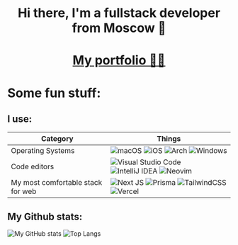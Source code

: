 <h1 align="center">Hi there, I'm a fullstack developer from Moscow 👋</h1>
<h1 align="center"><a href="https://vladimirpapazov88.vercel.app/">My portfolio 👨‍💻</a></h2>

# Some fun stuff:
## I use:
| Category | Things |
| -------- | ------ |
| Operating Systems | ![macOS](https://img.shields.io/badge/mac%20os-000000?style=for-the-badge&logo=macos&logoColor=F0F0F0) ![iOS](https://img.shields.io/badge/iOS-000000?style=for-the-badge&logo=ios&logoColor=white) ![Arch](https://img.shields.io/badge/Arch%20Linux-1793D1?logo=arch-linux&logoColor=fff&style=for-the-badge) ![Windows](https://img.shields.io/badge/Windows-0078D6?style=for-the-badge&logo=windows&logoColor=white) |
| Code editors | ![Visual Studio Code](https://img.shields.io/badge/Visual%20Studio%20Code-0078d7.svg?style=for-the-badge&logo=visual-studio-code&logoColor=white) ![IntelliJ IDEA](https://img.shields.io/badge/IntelliJIDEA-000000.svg?style=for-the-badge&logo=intellij-idea&logoColor=white) ![Neovim](https://img.shields.io/badge/NeoVim-%2357A143.svg?&style=for-the-badge&logo=neovim&logoColor=white) |
| My most comfortable stack for web | ![Next JS](https://img.shields.io/badge/Next-black?style=for-the-badge&logo=next.js&logoColor=white) ![Prisma](https://img.shields.io/badge/Prisma-3982CE?style=for-the-badge&logo=Prisma&logoColor=white) ![TailwindCSS](https://img.shields.io/badge/tailwindcss-%2338B2AC.svg?style=for-the-badge&logo=tailwind-css&logoColor=white) ![Vercel](https://img.shields.io/badge/vercel-%23000000.svg?style=for-the-badge&logo=vercel&logoColor=white) |

## My Github stats:
![My GitHub stats](https://github-readme-stats.vercel.app/api?username=VladimirPapazov88&show_icons=true&theme=tokyonight) ![Top Langs](https://github-readme-stats.vercel.app/api/top-langs/?username=VladimirPapazov88&layout=donut&theme=tokyonight)
